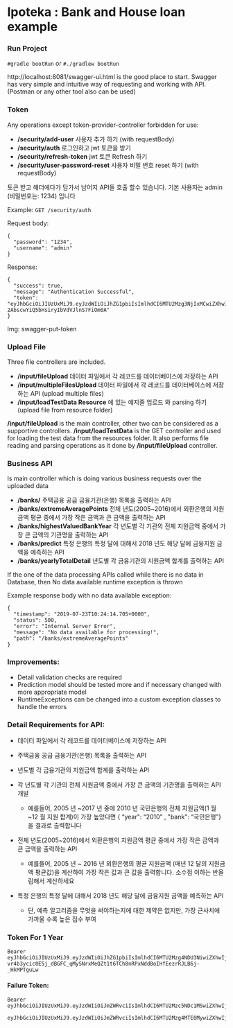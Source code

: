 # Ipoteka : Bank and House loan example 


### Run Project

`#gradle bootRun`
or
`#./gradlew bootRun`


http://localhost:8081/swagger-ui.html  is the good place to start. Swagger has very simple and intuitive way of requesting and working with API. (Postman or any other tool also can be used)


### Token

Any operations except token-provider-controller forbidden for use:

- **/security/add-user** 사용자 추가 하기 (with requestBody)
- **/security/auth** 로그인하고 jwt 토큰을 받기
- **/security/refresh-token** jwt 토큰 Refresh 하기
- **/security/user-password-reset** 사용자 비밀 번호 reset 하기 (with requestBody)

토큰 받고 해더에다가 담가서 남어지 API들 호출 할수 있습니다. 
기본 사용자는 admin (비밀번호는: 1234) 입니다

Example: `GET /security/auth`

Request body: 
```
{
  "password": "1234",
  "username": "admin"
}
```

Response:
```
{
  "success": true,
  "message": "Authentication Successful",
  "token": "eyJhbGciOiJIUzUxMiJ9.eyJzdWIiOiJhZG1pbiIsImlhdCI6MTU2Mzg3NjIxMCwiZXhwIjoxNTYzOTYyNjEwfQ.WA2MQlzwdxHVx0leyMNpER1XcUkbOxNPKdPUYwktvncxTrvqajUCY-2AbscwYiQ5bHsiryIbVdVJlnS7FiOm0A"
}
```

Img: swagger-put-token


### Upload File

Three file controllers are included.

- **/input/fileUpload** 데이터 파일에서 각 레코드를 데이터베이스에 저장하는 API
- **/input/multipleFilesUpload** 데이터 파일에서 각 레코드를 데이터베이스에 저장하는 API (upload multiple files)
- **/input/loadTestData Resource** 에 있는 예지즐 업로드 와 parsing 하기 (upload file from resource folder)


**/input/fileUpload** is the main controller, other two can be considered as a supportive controllers. **/input/loadTestData** is the GET controller and used for loading the test data from the resources folder. It also performs file reading and parsing operations as it done by **/input/fileUpload** controller.

### Business API 

Is main controller which is doing various business requests over the uploaded data

- **/banks/** 주택금융 공급 금융기관(은행) 목록을 출력하는 API
- **/banks/extremeAveragePoints** 전체 년도(2005~2016)에서 외환은행의 지원금액 평균 중에서 가장 작은 금액과 큰 금액을 출력하는 API
- **/banks/highestValuedBankYear** 각 년도별 각 기관의 전체 지원금액 중에서 가장 큰 금액의 기관명을 출력하는 API
- **/banks/predict** 특정 은행의 특정 달에 대해서 2018 년도 해당 달에 금융지원 금액을 예측하는 API
- **/banks/yearlyTotalDetail** 년도별 각 금융기관의 지원금액 합계를 출력하는 API


If the one of the data processing APIs called while there is no data in Database, then No data available runtime exception is thrown

Example response body with no data available exception:
```
{
  "timestamp": "2019-07-23T10:24:14.705+0000",
  "status": 500,
  "error": "Internal Server Error",
  "message": "No data available for processing!",
  "path": "/banks/extremeAveragePoints"
}
```


### Improvements:

- Detail validation checks are required
- Prediction model should be tested more and if necessary changed with more appropriate model
- RuntimeExceptions can be changed into a custom exception classes to handle the errors


### Detail Requirements for API:

* 데이터 파일에서 각 레코드를 데이터베이스에 저장하는 API
* 주택금융 공급 금융기관(은행) 목록을 출력하는 API
* 년도별 각 금융기관의 지원금액 합계를 출력하는 API
* 각 년도별 각 기관의 전체 지원금액 중에서 가장 큰 금액의 기관명을 출력하는 API 개발
    * 예를들어, 2005 년 ~2017 년 중에 2010 년 국민은행의 전체 지원금액(1 월~12 월 지원 합계)이 가장 높았다면 { “year": “2010” , "bank": “국민은행”}을 결과로 출력합니다
* 전체 년도(2005~2016)에서 외환은행의 지원금액 평균 중에서 가장 작은 금액과 큰 금액을 출력하는 API
    * 예를들어, 2005 년 ~ 2016 년 외환은행의 평균 지원금액 (매년 12 달의 지원금액 평균값)을 계산하여 가장 작은 값과 큰 값을 출력합니다. 소수점 이하는 반올림해서 계산하세요
    
* 특정 은행의 특정 달에 대해서 2018 년도 해당 달에 금융지원 금액을 예측하는 API
    * 단, 예측 알고리즘을 무엇을 써야하는지에 대한 제약은 없지만, 가장 근사치에 가까울 수록 높은 점수 부여


### Token For 1 Year
```
Bearer eyJhbGciOiJIUzUxMiJ9.eyJzdWIiOiJhZG1pbiIsImlhdCI6MTU2Mzg4NDU3NiwiZXhwIjoxNTk1NDIwNTc2fQ.rFJqV9nKJG0Jf-vr4b3ycic0E5j_dBGFC_qMySNrxMeQZt1t6TCh8nRPxNddBoIHfEezrRJLB6j-_HkMPTguLw
```

####  Failure Token:
```
Bearer eyJhbGciOiJIUzUxMiJ9.eyJzdWIiOiJmZWRvciIsImlhdCI6MTU2Mzc5NDc1MSwiZXhwIjoxNTYzODgxMTUxfQ.kvfeCpwYETTLVbL5Deq3dCdCUFZTOFv5WN3JuXCWV0YV9Vwb4EnEjZ21u85_1J1lnTSaVVcDrWJmax5SYz9M9g
       eyJhbGciOiJIUzUxMiJ9.eyJzdWIiOiJmZWRvciIsImlhdCI6MTU2Mzg4MTE0MywiZXhwIjoxNjUwMjgxfQ.MNZqBmxBA1q61EdpWvmlxJZGBHtwSkNkmFE15CMsTkUoH7vD5M45Ebf1kgDTUWSn6ZMRjKJKmPmPwf4gxY6GZw
```


